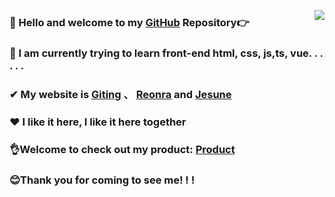 <img
     align="right"
     style="pointer-events:none;"
     src="https://github-readme-stats.vercel.app/api?username=reonra&show_icons=true&icon_color=E65A65&text_color=adbac7&bg_color=2d333b&hide_title=true&hide_border=true"
 />
### 👋 Hello and welcome to my  [GitHub](https://github.com/reonra?tab=repositories) Repository👉
 
### 🔭 I am currently trying to learn front-end html, css, js,ts, vue. . . . . .  

### ✔ My website is [Giting](https://www.giting.net) 、 [Reonra](https://www.reonra.com) and [Jesune](https://www.jesune.com)   

### ❤ I like it here, I like it here together  

### 👌Welcome to check out my product: [Product](https://cp.giting.net/)  

### 😊Thank you for coming to see me! ! !  
<center>
</td></tr><table>
</font>


